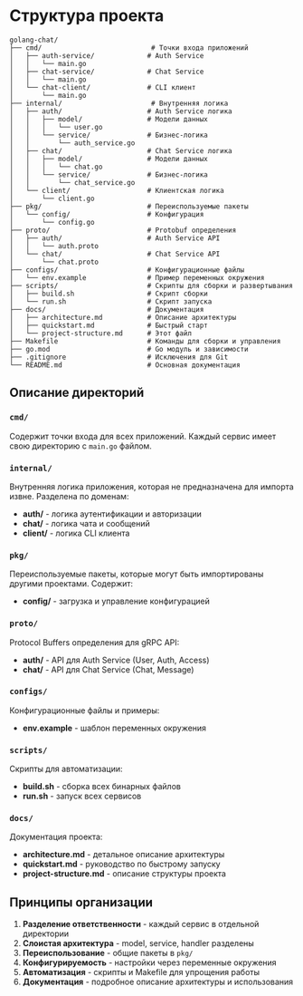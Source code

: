 # Структура проекта

```
golang-chat/
├── cmd/                           # Точки входа приложений
│   ├── auth-service/             # Auth Service
│   │   └── main.go
│   ├── chat-service/             # Chat Service  
│   │   └── main.go
│   └── chat-client/              # CLI клиент
│       └── main.go
├── internal/                      # Внутренняя логика
│   ├── auth/                     # Auth Service логика
│   │   ├── model/                # Модели данных
│   │   │   └── user.go
│   │   └── service/              # Бизнес-логика
│   │       └── auth_service.go
│   ├── chat/                     # Chat Service логика
│   │   ├── model/                # Модели данных
│   │   │   └── chat.go
│   │   └── service/              # Бизнес-логика
│   │       └── chat_service.go
│   └── client/                   # Клиентская логика
│       └── client.go
├── pkg/                          # Переиспользуемые пакеты
│   └── config/                   # Конфигурация
│       └── config.go
├── proto/                        # Protobuf определения
│   ├── auth/                     # Auth Service API
│   │   └── auth.proto
│   └── chat/                     # Chat Service API
│       └── chat.proto
├── configs/                      # Конфигурационные файлы
│   └── env.example               # Пример переменных окружения
├── scripts/                      # Скрипты для сборки и развертывания
│   ├── build.sh                  # Скрипт сборки
│   └── run.sh                    # Скрипт запуска
├── docs/                         # Документация
│   ├── architecture.md           # Описание архитектуры
│   ├── quickstart.md             # Быстрый старт
│   └── project-structure.md      # Этот файл
├── Makefile                      # Команды для сборки и управления
├── go.mod                        # Go модуль и зависимости
├── .gitignore                    # Исключения для Git
└── README.md                     # Основная документация
```

## Описание директорий

### `cmd/`
Содержит точки входа для всех приложений. Каждый сервис имеет свою директорию с `main.go` файлом.

### `internal/`
Внутренняя логика приложения, которая не предназначена для импорта извне. Разделена по доменам:
- **auth/** - логика аутентификации и авторизации
- **chat/** - логика чата и сообщений  
- **client/** - логика CLI клиента

### `pkg/`
Переиспользуемые пакеты, которые могут быть импортированы другими проектами. Содержит:
- **config/** - загрузка и управление конфигурацией

### `proto/`
Protocol Buffers определения для gRPC API:
- **auth/** - API для Auth Service (User, Auth, Access)
- **chat/** - API для Chat Service (Chat, Message)

### `configs/`
Конфигурационные файлы и примеры:
- **env.example** - шаблон переменных окружения

### `scripts/`
Скрипты для автоматизации:
- **build.sh** - сборка всех бинарных файлов
- **run.sh** - запуск всех сервисов

### `docs/`
Документация проекта:
- **architecture.md** - детальное описание архитектуры
- **quickstart.md** - руководство по быстрому запуску
- **project-structure.md** - описание структуры проекта

## Принципы организации

1. **Разделение ответственности** - каждый сервис в отдельной директории
2. **Слоистая архитектура** - model, service, handler разделены
3. **Переиспользование** - общие пакеты в `pkg/`
4. **Конфигурируемость** - настройки через переменные окружения
5. **Автоматизация** - скрипты и Makefile для упрощения работы
6. **Документация** - подробное описание архитектуры и использования
